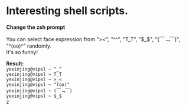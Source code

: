Interesting shell scripts.
=======
**Change the zsh prompt**    
        
You can select face expression from  "\>_<", "^_^", "T_T", "$_$", "(￣﹁￣)", "^(oo)^" randomly.                      
It's so funny!          
    
**Result:**          
       `yexinjing@vipsl ~ ^_^`         
       `yexinjing@vipsl ~ T_T`        
       `yexinjing@vipsl ~ >_<`         
       `yexinjing@vipsl ~ ^(oo)^`           
       `yexinjing@vipsl ~ (￣﹁￣)`       
       `yexinjing@vipsl ~ $_$ `          
       z
